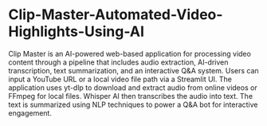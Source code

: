 # Clip-Master-Automated-Video-Highlights-Using-AI

Clip Master is an AI-powered web-based application for processing video content through a pipeline that includes audio extraction, AI-driven transcription, text summarization, and an interactive Q&A system.
Users can input a YouTube URL or a local video file path via a Streamlit UI. 
The application uses yt-dlp to download and extract audio from online videos or FFmpeg for local files. 
Whisper AI then transcribes the audio into text. 
The text is summarized using NLP techniques to power a Q&A bot for interactive engagement.
